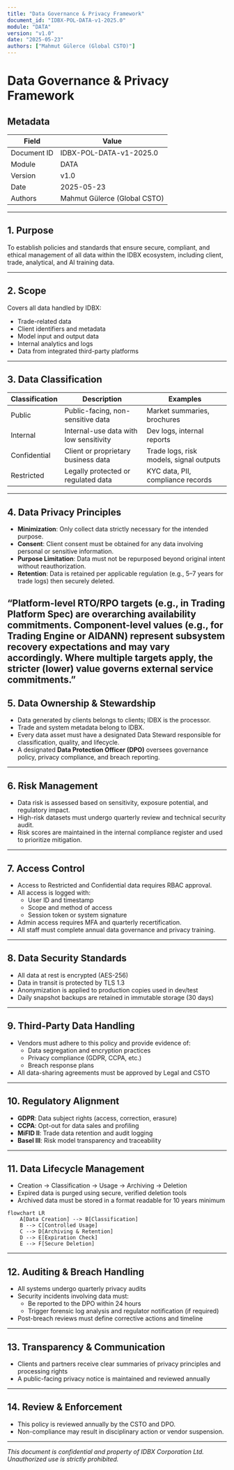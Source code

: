 ```yaml
---
title: "Data Governance & Privacy Framework"
document_id: "IDBX-POL-DATA-v1-2025.0"
module: "DATA"
version: "v1.0"
date: "2025-05-23"
authors: ["Mahmut Gülerce (Global CSTO)"]
---
```


# Data Governance & Privacy Framework

## Metadata

| Field         | Value                                  |
|---------------|----------------------------------------|
| Document ID   | IDBX-POL-DATA-v1-2025.0                |
| Module        | DATA                                   |
| Version       | v1.0                                   |
| Date          | 2025-05-23             |
| Authors       | Mahmut Gülerce (Global CSTO)           |

---

## 1. Purpose

To establish policies and standards that ensure secure, compliant, and ethical management of all data within the IDBX ecosystem, including client, trade, analytical, and AI training data.

---

## 2. Scope

Covers all data handled by IDBX:
- Trade-related data
- Client identifiers and metadata
- Model input and output data
- Internal analytics and logs
- Data from integrated third-party platforms

---

## 3. Data Classification

| Classification | Description                            | Examples                                 |
|----------------|----------------------------------------|------------------------------------------|
| Public         | Public-facing, non-sensitive data       | Market summaries, brochures              |
| Internal       | Internal-use data with low sensitivity  | Dev logs, internal reports               |
| Confidential   | Client or proprietary business data     | Trade logs, risk models, signal outputs  |
| Restricted     | Legally protected or regulated data     | KYC data, PII, compliance records        |

---

## 4. Data Privacy Principles

- **Minimization**: Only collect data strictly necessary for the intended purpose.
- **Consent**: Client consent must be obtained for any data involving personal or sensitive information.
- **Purpose Limitation**: Data must not be repurposed beyond original intent without reauthorization.
- **Retention**: Data is retained per applicable regulation (e.g., 5–7 years for trade logs) then securely deleted.

“Platform-level RTO/RPO targets (e.g., in Trading Platform Spec) are overarching availability commitments. Component-level values (e.g., for Trading Engine or AIDANN) represent subsystem recovery expectations and may vary accordingly. Where multiple targets apply, the stricter (lower) value governs external service commitments.”
---

## 5. Data Ownership & Stewardship

- Data generated by clients belongs to clients; IDBX is the processor.
- Trade and system metadata belong to IDBX.
- Every data asset must have a designated Data Steward responsible for classification, quality, and lifecycle.
- A designated **Data Protection Officer (DPO)** oversees governance policy, privacy compliance, and breach reporting.

---

## 6. Risk Management

- Data risk is assessed based on sensitivity, exposure potential, and regulatory impact.
- High-risk datasets must undergo quarterly review and technical security audit.
- Risk scores are maintained in the internal compliance register and used to prioritize mitigation.

---

## 7. Access Control

- Access to Restricted and Confidential data requires RBAC approval.
- All access is logged with:
  - User ID and timestamp
  - Scope and method of access
  - Session token or system signature
- Admin access requires MFA and quarterly recertification.
- All staff must complete annual data governance and privacy training.

---

## 8. Data Security Standards

- All data at rest is encrypted (AES-256)
- Data in transit is protected by TLS 1.3
- Anonymization is applied to production copies used in dev/test
- Daily snapshot backups are retained in immutable storage (30 days)

---

## 9. Third-Party Data Handling

- Vendors must adhere to this policy and provide evidence of:
  - Data segregation and encryption practices
  - Privacy compliance (GDPR, CCPA, etc.)
  - Breach response plans
- All data-sharing agreements must be approved by Legal and CSTO

---

## 10. Regulatory Alignment

- **GDPR**: Data subject rights (access, correction, erasure)
- **CCPA**: Opt-out for data sales and profiling
- **MiFID II**: Trade data retention and audit logging
- **Basel III**: Risk model transparency and traceability

---

## 11. Data Lifecycle Management

- Creation → Classification → Usage → Archiving → Deletion
- Expired data is purged using secure, verified deletion tools
- Archived data must be stored in a format readable for 10 years minimum

```mermaid
flowchart LR
    A[Data Creation] --> B[Classification]
    B --> C[Controlled Usage]
    C --> D[Archiving & Retention]
    D --> E[Expiration Check]
    E --> F[Secure Deletion]
```

---

## 12. Auditing & Breach Handling

- All systems undergo quarterly privacy audits
- Security incidents involving data must:
  - Be reported to the DPO within 24 hours
  - Trigger forensic log analysis and regulator notification (if required)
- Post-breach reviews must define corrective actions and timeline

---

## 13. Transparency & Communication

- Clients and partners receive clear summaries of privacy principles and processing rights
- A public-facing privacy notice is maintained and reviewed annually

---

## 14. Review & Enforcement

- This policy is reviewed annually by the CSTO and DPO.
- Non-compliance may result in disciplinary action or vendor suspension.

---

*This document is confidential and property of IDBX Corporation Ltd. Unauthorized use is strictly prohibited.*
